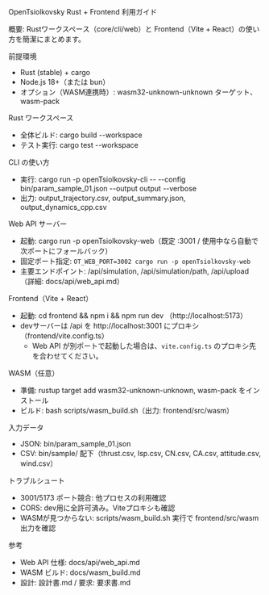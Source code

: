 OpenTsiolkovsky Rust + Frontend 利用ガイド

概要: Rustワークスペース（core/cli/web）と Frontend（Vite + React）の使い方を簡潔にまとめます。

前提環境
- Rust (stable) + cargo
- Node.js 18+（または bun）
- オプション（WASM連携時）: wasm32-unknown-unknown ターゲット、wasm-pack

Rust ワークスペース
- 全体ビルド: cargo build --workspace
- テスト実行: cargo test --workspace

CLI の使い方
- 実行: cargo run -p openTsiolkovsky-cli -- --config bin/param_sample_01.json --output output --verbose
- 出力: output_trajectory.csv, output_summary.json, output_dynamics_cpp.csv

Web API サーバー
- 起動: cargo run -p openTsiolkovsky-web（既定 :3001 / 使用中なら自動で次ポートにフォールバック）
- 固定ポート指定: `OT_WEB_PORT=3002 cargo run -p openTsiolkovsky-web`
- 主要エンドポイント: /api/simulation, /api/simulation/path, /api/upload（詳細: docs/api/web_api.md）

Frontend（Vite + React）
- 起動: cd frontend && npm i && npm run dev （http://localhost:5173）
- devサーバーは /api を http://localhost:3001 にプロキシ（frontend/vite.config.ts）
  - Web API が別ポートで起動した場合は、`vite.config.ts` のプロキシ先を合わせてください。

WASM（任意）
- 準備: rustup target add wasm32-unknown-unknown, wasm-pack をインストール
- ビルド: bash scripts/wasm_build.sh（出力: frontend/src/wasm）

入力データ
- JSON: bin/param_sample_01.json
- CSV: bin/sample/ 配下（thrust.csv, Isp.csv, CN.csv, CA.csv, attitude.csv, wind.csv）

トラブルシュート
- 3001/5173 ポート競合: 他プロセスの利用確認
- CORS: dev用に全許可済み。Viteプロキシも確認
- WASMが見つからない: scripts/wasm_build.sh 実行で frontend/src/wasm 出力を確認

参考
- Web API 仕様: docs/api/web_api.md
- WASM ビルド: docs/wasm_build.md
- 設計: 設計書.md / 要求: 要求書.md
